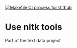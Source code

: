 [![Makefile CI process for Github](https://github.com/ant358/ml-ops-template/actions/workflows/devops-github.yml/badge.svg)](https://github.com/ant358/text_nltk/actions/workflows/devops-github.yml)

# Use nltk tools  

Part of the text data project
